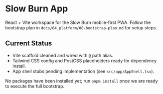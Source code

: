 # Slow Burn App

React + Vite workspace for the Slow Burn mobile-first PWA. Follow the bootstrap plan in `docs/04_platform/00-bootstrap-plan.md` for setup steps.

## Current Status
- Vite scaffold cleaned and wired with `@` path alias.
- Tailwind CSS config and PostCSS placeholders ready for dependency install.
- App shell stubs pending implementation (see `src/app/AppShell.tsx`).

No packages have been installed yet; run `pnpm install` once we are ready to execute the full bootstrap.
